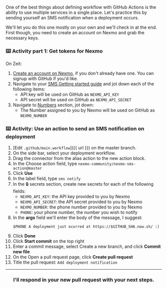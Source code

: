 One of the best things about defining workflow with GitHub Actions is the ability to use multiple services in a single place. Let's practice this by sending yourself an SMS notification when a deployment occurs.

We'll let you do this one mostly on your own and we'll check in at the end. First though, you need to create an account on Nexmo and grab the necessary keys.

### :keyboard: Activity part 1: Get tokens for Nexmo

On Zeit:
1. [Create an account on Nexmo](https://dashboard.nexmo.com/sign-up), if you don't already have one. You can signup with GitHub if you'd like.
1. Navigate to your [SMS Getting started guide](https://dashboard.nexmo.com/getting-started/#/sms) and jot down each of the following items:
    - API key will be used on GitHub as `NEXMO_API_KEY`
    - API secret will be used on GitHub as `NEXMO_API_SECRET`
1. Navigate to [Numbers](https://dashboard.nexmo.com/your-numbers) section, jot down:
    - The Number assigned to you by Nexmo will be used on GitHub as `NEXMO_NUMBER`

### :keyboard: Activity: Use an action to send an SMS notification on deployment

1. [Edit `.github/main.workflow`]({{ url }}) on the master branch.
1. On the side bar, select your deployment workflow.
1. Drag the connector from the alias action to the new action block.
1. In the Choose action field, type `nexmo-community/nexmo-sms-action@master`
1. Click **Use**
1. In the label field, type `sms notify`
1. In the :lock: secrets section, create new secrets for each of the following fields:
    - `NEXMO_API_KEY`: the API key provided to you by Nexmo
    - `NEXMO_API_SECRET`: the API secret provided to you by Nexmo
    - `NEXMO_NUMBER`: the phone number provided to you by Nexmo
    - `PHONE`: your phone number, the number you wish to notify
1. In the **args** field we'll enter the body of the message, I suggest:
    ```
    $PHONE A deployment just ocurred at https://$GITHUB_SHA.now.sh/ :)
    ```
1. Click **Done**
1. Click **Start commit** on the top right
1. Enter a commit message, select Create a new branch, and click **Commit new file**
1. On the Open a pull request page, click **Create pull request**
1. Title the pull request: `Add deployment notification`

<hr>
<h3 align="center">I'll respond in your new pull request with your next steps.</h3>
